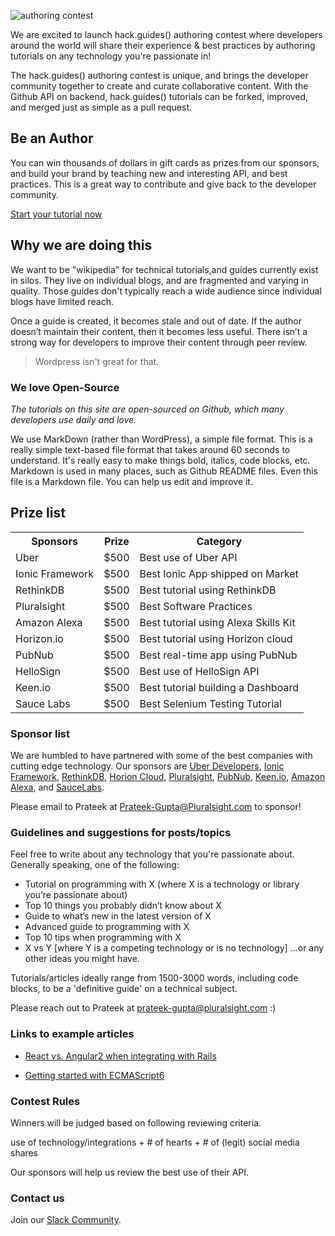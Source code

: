 ![authoring contest](https://raw.githubusercontent.com/pluralsight/guides/master/images/85399d1c-0377-4f74-b55a-b5789c8300b1.png)

We are excited to launch hack.guides() authoring contest where developers around the world will share their experience & best practices by authoring tutorials on any technology you're passionate in!

The hack.guides() authoring contest is unique, and brings the developer community together to create and curate collaborative content. With the Github API on backend, hack.guides() tutorials can be forked, improved, and merged just as simple as a pull request.

## Be an Author

You can win thousands of dollars in gift cards as prizes from our sponsors, and build your brand by teaching new and interesting API, and best practices. This is a great way to contribute and give back to the developer community.

[Start your tutorial now](http://tutorials.pluralsight.com/write/)

## Why we are doing this

We want to be "wikipedia" for technical tutorials,and guides currently exist in silos. They live on individual blogs, and are fragmented and varying in quality. Those guides don't typically reach a wide audience since individual blogs have limited reach.

Once a guide is created, it becomes stale and out of date. If the author doesn’t maintain their content, then it becomes less useful. There isn’t a strong way for developers to improve their content through peer review. 

>Wordpress isn't great for that.

### We love Open-Source

*The tutorials on this site are open-sourced on Github, which many developers use daily and love.*

We use MarkDown (rather than WordPress), a simple file format. This is a really simple text-based file format that takes around 60 seconds to understand. It's really easy to make things bold, italics, code blocks, etc. Markdown is used in many places, such as Github README files. Even this file is a Markdown file. You can help us edit and improve it.

## Prize list

<table>
  <tr>
    <th>Sponsors</th>
    <th>Prize</th>
    <th>Category</th>
  </tr>
  <tr>
    <td>Uber</td>
    <td>$500</td>
    <td>Best use of Uber API</td>
  </tr>
  <tr>
    <td>Ionic Framework</td>
    <td>$500</td>
    <td>Best Ionic App shipped on Market</td>
  </tr>
  <tr>
    <td>RethinkDB</td>
    <td>$500</td>
    <td>Best tutorial using RethinkDB</td>
  </tr>
  <tr>
    <td>Pluralsight</td>
    <td>$500</td>
    <td>Best Software Practices</td>
  </tr>
  <tr>
    <td>Amazon Alexa</td>
    <td>$500</td>
    <td>Best tutorial using Alexa Skills Kit</td>
  </tr>
  <tr>
    <td>Horizon.io</td>
    <td>$500</td>
    <td>Best tutorial using Horizon cloud</td>
  </tr>
  <tr>
    <td>PubNub</td>
    <td>$500</td>
    <td>Best real-time app using PubNub</td>
  </tr>
  <tr>
    <td>HelloSign</td>
    <td>$500</td>
    <td>Best use of HelloSign API</td>
  </tr>
  <tr>
    <td>Keen.io</td>
    <td>$500</td>
    <td>Best tutorial building a Dashboard </td>
  </tr>
  <tr>
    <td>Sauce Labs</td>
    <td>$500</td>
    <td>Best Selenium Testing Tutorial</td>
  </tr>
</table>


### Sponsor list

We are humbled to have partnered with some of the best companies with cutting edge technology. Our sponsors are [Uber Developers](https://developer.uber.com/), [Ionic Framework](http://ionicframework.com/), [RethinkDB](http://rethinkdb.com/), [Horion Cloud](http://horizon.io), [Pluralsight](http://pluralsight.com/), [PubNub](http://pubnub.com/), [Keen.io](http://keen.io), [Amazon Alexa](https://developer.amazon.com/public/solutions/alexa), and [SauceLabs](http://saucelabs.com/).

Please email to Prateek at Prateek-Gupta@Pluralsight.com to sponsor!

### Guidelines and suggestions for posts/topics

Feel free to write about any technology that you're passionate about. Generally speaking, one of the following:

- Tutorial on programming with X (where X is a technology or library you’re passionate about)
- Top 10 things you probably didn’t know about X
- Guide to what’s new in the latest version of X
- Advanced guide to programming with X
- Top 10 tips when programming with X
- X vs Y [where Y is a competing technology or is no technology]
...or any other ideas you might have. 

Tutorials/articles ideally range from 1500-3000 words, including code blocks, to be a 'definitive guide' on a technical subject.

Please reach out to Prateek at prateek-gupta@pluralsight.com :)

### Links to example articles

- [React vs. Angular2 when integrating with Rails](http://tutorials.pluralsight.com/ruby-ruby-on-rails/react-vs-angular-2-integration-with-rails)

- [Getting started with ECMAScript6](http://tutorials.pluralsight.com/front-end-javascript/getting-started-with-ecmascript6)

### Contest Rules

Winners will be judged based on following reviewing criteria.

use of technology/integrations + # of hearts + # of (legit) social media shares

Our sponsors will help us review the best use of their API.

### Contact us
Join our [Slack Community](https://hackguides.herokuapp.com/).
